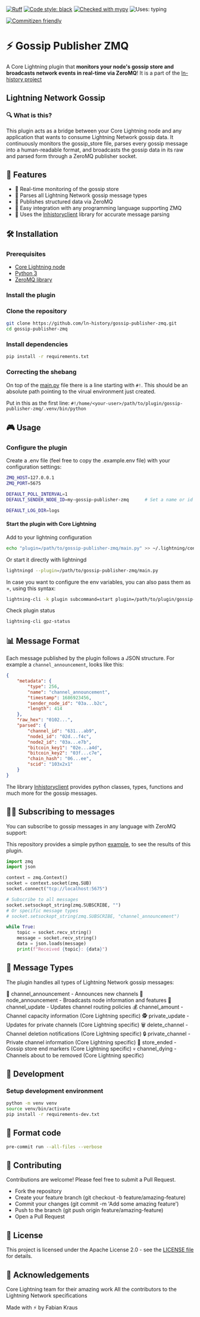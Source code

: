 [![Ruff](https://img.shields.io/endpoint?url=https://raw.githubusercontent.com/astral-sh/ruff/main/assets/badge/v2.json)](https://github.com/astral-sh/ruff)
[![Code style: black](https://img.shields.io/badge/code%20style-black-000000.svg)](https://github.com/psf/black)
[![Checked with mypy](https://img.shields.io/badge/type%20checked-mypy-blue)](http://mypy-lang.org/)
![Uses: typing](https://img.shields.io/badge/uses-typing-blue)

[![Commitizen friendly](https://img.shields.io/badge/commitizen-friendly-brightgreen.svg)](http://commitizen.github.io/cz-cli/)

# ⚡ Gossip Publisher ZMQ
A Core Lightning plugin that **monitors your node's gossip store and broadcasts network events in real-time via ZeroMQ**!
It is a part of the [ln-history project](https://github.com/ln-history)

## Lightning Network Gossip

### 🔍 What is this?
This plugin acts as a bridge between your Core Lightning node and any application that wants to consume Lightning Network gossip data. It continuously monitors the gossip_store file, parses every gossip message into a human-readable format, and broadcasts the gossip data in its raw and parsed form through a ZeroMQ publisher socket.

## 🚀 Features
   - 🔄 Real-time monitoring of the gossip store
   - 🧩 Parses all Lightning Network gossip message types
   - 📡 Publishes structured data via ZeroMQ
   - 🔌 Easy integration with any programming language supporting ZMQ
   - 🧠 Uses the [lnhistoryclient](https://pypi.org/project/lnhistoryclient/) library for accurate message parsing

## 🛠️ Installation

### Prerequisites
   - [Core Lightning node](https://corelightning.org/)
   - [Python 3](https://www.python.org/)
   - [ZeroMQ library](https://zeromq.org/)

### Install the plugin

### Clone the repository
```sh
git clone https://github.com/ln-history/gossip-publisher-zmq.git
cd gossip-publisher-zmq
```

### Install dependencies
```sh
pip install -r requirements.txt
```

### Correcting the shebang
On top of the [main.py](main.py) file there is a line starting with `#!`.
This should be an absolute path pointing to the virual environment just created.

Put in this as the first line: `#!/home/<your-user>/path/to/plugin/gossip-publisher-zmq/.venv/bin/python`

## 🎮 Usage
### Configure the plugin
Create a .env file (feel free to copy the .example.env file) with your configuration settings:
```sh
ZMQ_HOST=127.0.0.1
ZMQ_PORT=5675

DEFAULT_POLL_INTERVAL=1
DEFAULT_SENDER_NODE_ID=my-gossip-publisher-zmq      # Set a name or id for your node that gets attached to every published message

DEFAULT_LOG_DIR=logs
```

#### Start the plugin with Core Lightning

Add to your lightning configuration
```sh
echo "plugin=/path/to/gossip-publisher-zmq/main.py" >> ~/.lightning/config
```

Or start it directly with lightningd
```sh
lightningd --plugin=/path/to/gossip-publisher-zmq/main.py
```

In case you want to configure the env variables, you can also pass them as <key>=<value>, using this syntax:
```sh
lightning-cli -k plugin subcommand=start plugin=/path/to/plugin/gossip-publisher-zmq/main.py zmq-port=5676
```

Check plugin status
```sh
lightning-cli gpz-status
```

## 📊 Message Format
Each message published by the plugin follows a JSON structure. For example a `channel_announcement`, looks like this:

```json
{
    "metadata": {
        "type": 256,
        "name": "channel_announcement",
        "timestamp": 1686923456,
        "sender_node_id": "03a...b2c",
        "length": 414
    },
    "raw_hex": "0102...",
    "parsed": {
        "channel_id": "631...ab9",
        "node1_id": "02d...f4c",
        "node2_id": "03a...e7b",
        "bitcoin_key1": "02e...a4d",
        "bitcoin_key2": "03f...c7e",
        "chain_hash": "06...ee",
        "scid": "103x2x1"
    }
}
```

The library [lnhistoryclient](https://pypi.org/project/lnhistoryclient/) provides python classes, types, functions and much more for the gossip messages.


## 🧙‍♂️ Subscribing to messages
You can subscribe to gossip messages in any language with ZeroMQ support:

This repository provides a simple python [example](./subscriber.py), to see the results of this plugin.

```python
import zmq
import json

context = zmq.Context()
socket = context.socket(zmq.SUB)
socket.connect("tcp://localhost:5675")

# Subscribe to all messages
socket.setsockopt_string(zmq.SUBSCRIBE, "")
# Or specific message types
# socket.setsockopt_string(zmq.SUBSCRIBE, "channel_announcement")

while True:
    topic = socket.recv_string()
    message = socket.recv_string()
    data = json.loads(message)
    print(f"Received {topic}: {data}")
```

## 💬 Message Types
The plugin handles all types of Lightning Network gossip messages:

📢 channel_announcement - Announces new channels
👤 node_announcement - Broadcasts node information and features
🔄 channel_update - Updates channel routing policies
💰 channel_amount - Channel capacity information (Core Lightning specific)
🕵️ private_update - Updates for private channels (Core Lightning specific)
🗑️ delete_channel - Channel deletion notifications (Core Lightning specific)
🔒 private_channel - Private channel information (Core Lightning specific)
🏁 store_ended - Gossip store end markers (Core Lightning specific)
💀 channel_dying - Channels about to be removed (Core Lightning specific)


## 🧪 Development

### Setup development environment
```sh
python -m venv venv
source venv/bin/activate
pip install -r requirements-dev.txt
```

## 🧹 Format code
```sh
pre-commit run --all-files --verbose
```

## 🤝 Contributing
Contributions are welcome! Please feel free to submit a Pull Request.
   - Fork the repository
   - Create your feature branch (git checkout -b feature/amazing-feature)
   - Commit your changes (git commit -m 'Add some amazing feature')
   - Push to the branch (git push origin feature/amazing-feature)
   - Open a Pull Request

## 📜 License
This project is licensed under the Apache License 2.0 - see the [LICENSE file](./LICENSE) for details.

## 🙏 Acknowledgements
Core Lightning team for their amazing work
All the contributors to the Lightning Network specifications


Made with ⚡ by Fabian Kraus
